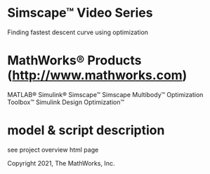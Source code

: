 # Simscape™ Video Series
Finding fastest descent curve using optimization

# MathWorks® Products (http://www.mathworks.com)
MATLAB®
Simulink®
Simscape™
Simscape Multibody™
Optimization Toolbox™
Simulink Design Optimization™

# model & script description
see project overview html page

Copyright 2021, The MathWorks, Inc.